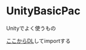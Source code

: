 # UnityBasicPac  
Unityでよく使うもの

[ここからDL](https://github.com/kkkkoyo/kkkkoyo_UnityBasicPackage/raw/master/kkkkoyo_UnityBasicPackage.unitypackage)してimportする
